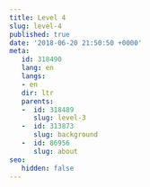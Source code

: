 ```yaml
---
title: Level 4
slug: level-4
published: true
date: '2018-06-20 21:50:50 +0000'
meta:
   id: 318490
   lang: en
   langs:
   - en
   dir: ltr
   parents:
   -  id: 318489
      slug: level-3
   -  id: 313873
      slug: background
   -  id: 86956
      slug: about
seo:
   hidden: false
---
```


